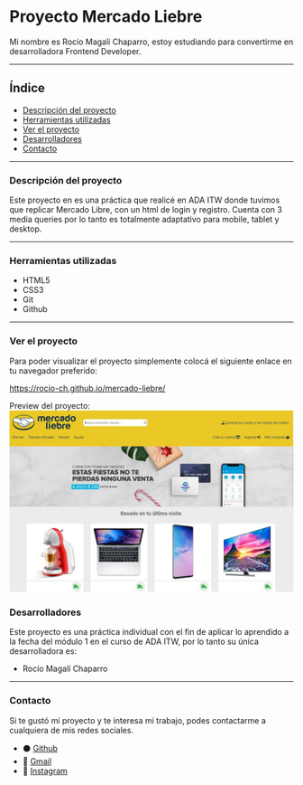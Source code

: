 # Proyecto Mercado Liebre

Mi nombre es Rocío Magalí Chaparro, estoy estudiando para convertirme en desarrolladora Frontend Developer.
***

## Índice

- [Descripción del proyecto](#Descripción-del-proyecto)
- [Herramientas utilizadas](#Herramientas-utilizadas)
- [Ver el proyecto](#ver-el-proyecto)
- [Desarrolladores](#desarrolladores)
- [Contacto](#contacto)

***

### Descripción del proyecto

Este proyecto en es una práctica que realicé en ADA ITW donde tuvimos que replicar Mercado Libre, con un html de login y registro. Cuenta con 3 media queries por lo tanto es totalmente adaptativo para mobile, tablet y desktop.
***

### Herramientas utilizadas
- HTML5
- CSS3
- Git
- Github
***

### Ver el proyecto
Para poder visualizar el proyecto simplemente colocá el siguiente enlace en tu navegador preferido:

https://rocio-ch.github.io/mercado-liebre/

Preview del proyecto:
![Preview del portfolio](./images/ml-preview.jfif)

### Desarrolladores
Este proyecto es una práctica individual con el fin de aplicar lo aprendido a la fecha del módulo 1 en el curso de ADA ITW, por lo tanto su única desarrolladora es:
- Rocío Magalí Chaparro



***
### Contacto
Si te gustó mi proyecto y te interesa mi trabajo, podes contactarme a cualquiera de mis redes sociales.

- ⚫ <a href="https://github.com/Rocio-Ch" name="github">Github</a> 
- 📧 <a href="mailto:rociomagali77@gmail.com" name="mail">Gmail</a>
- 🔗 <a href="https://www.instagram.com/rmc_nails/?hl=es" name="instagram" >Instagram</a>